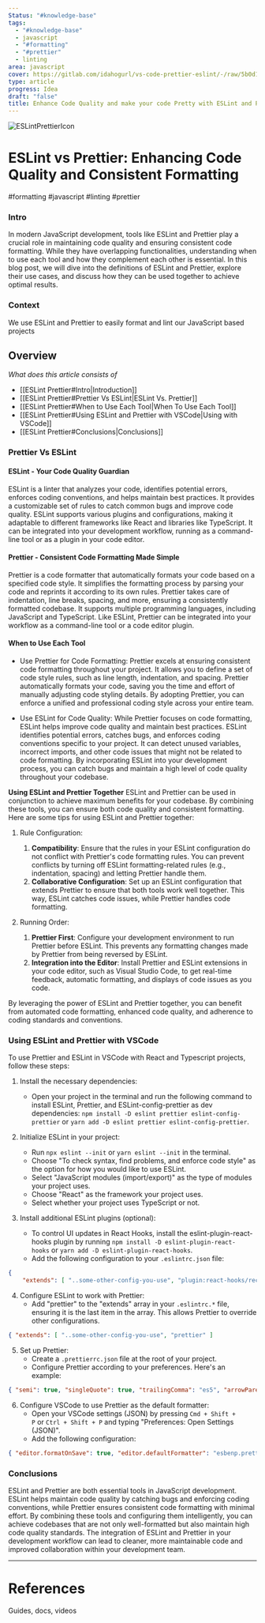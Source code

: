 ```yaml
---
Status: "#knowledge-base"
tags:
  - "#knowledge-base"
  - javascript
  - "#formatting"
  - "#prettier"
  - linting
area: javascript
cover: https://gitlab.com/idahogurl/vs-code-prettier-eslint/-/raw/5b0d100df2eef87a3cb8ec7d8e125f6c5e5e6a9b/icon.png
type: article
progress: Idea
draft: "false"
title: Enhance Code Quality and make your code Pretty with ESLint and Prettier
---
```

![ESLintPrettierIcon](https://gitlab.com/idahogurl/vs-code-prettier-eslint/-/raw/5b0d100df2eef87a3cb8ec7d8e125f6c5e5e6a9b/icon.png)


# ESLint vs Prettier: Enhancing Code Quality and Consistent Formatting

#formatting #javascript #linting #prettier 


### Intro

In modern JavaScript development, tools like ESLint and Prettier play a crucial role in maintaining code quality and ensuring consistent code formatting. While they have overlapping functionalities, understanding when to use each tool and how they complement each other is essential. In this blog post, we will dive into the definitions of ESLint and Prettier, explore their use cases, and discuss how they can be used together to achieve optimal results.

### Context

We use ESLint and Prettier to easily format and lint our JavaScript based projects

## Overview
*What does this article consists of*

- [[ESLint Prettier#Intro|Introduction]]
- [[ESLint Prettier#Prettier Vs ESLint|ESLint Vs. Prettier]]
- [[ESLint Prettier#When to Use Each Tool|When To Use Each Tool]]
- [[ESLint Prettier#Using ESLint and Prettier with VSCode|Using with VSCode]]
- [[ESLint Prettier#Conclusions|Conclusions]]



### Prettier Vs ESLint
#### ESLint - Your Code Quality Guardian 
ESLint is a linter that analyzes your code, identifies potential errors, enforces coding conventions, and helps maintain best practices. It provides a customizable set of rules to catch common bugs and improve code quality. ESLint supports various plugins and configurations, making it adaptable to different frameworks like React and libraries like TypeScript. It can be integrated into your development workflow, running as a command-line tool or as a plugin in your code editor.

#### Prettier - Consistent Code Formatting Made Simple 
Prettier is a code formatter that automatically formats your code based on a specified code style. It simplifies the formatting process by parsing your code and reprints it according to its own rules. Prettier takes care of indentation, line breaks, spacing, and more, ensuring a consistently formatted codebase. It supports multiple programming languages, including JavaScript and TypeScript. Like ESLint, Prettier can be integrated into your workflow as a command-line tool or a code editor plugin.

#### When to Use Each Tool

- Use Prettier for Code Formatting: Prettier excels at ensuring consistent code formatting throughout your project. It allows you to define a set of code style rules, such as line length, indentation, and spacing. Prettier automatically formats your code, saving you the time and effort of manually adjusting code styling details. By adopting Prettier, you can enforce a unified and professional coding style across your entire team.

- Use ESLint for Code Quality: While Prettier focuses on code formatting, ESLint helps improve code quality and maintain best practices. ESLint identifies potential errors, catches bugs, and enforces coding conventions specific to your project. It can detect unused variables, incorrect imports, and other code issues that might not be related to code formatting. By incorporating ESLint into your development process, you can catch bugs and maintain a high level of code quality throughout your codebase.

**Using ESLint and Prettier Together** ESLint and Prettier can be used in conjunction to achieve maximum benefits for your codebase. By combining these tools, you can ensure both code quality and consistent formatting. Here are some tips for using ESLint and Prettier together:

1. Rule Configuration: 
	1.  **Compatibility**: Ensure that the rules in your ESLint configuration do not conflict with Prettier's code formatting rules. You can prevent conflicts by turning off ESLint formatting-related rules (e.g., indentation, spacing) and letting Prettier handle them.
	2. **Collaborative Configuration**: Set up an ESLint configuration that extends Prettier to ensure that both tools work well together. This way, ESLint catches code issues, while Prettier handles code formatting.

3. Running Order: 
	1. **Prettier First**: Configure your development environment to run Prettier before ESLint. This prevents any formatting changes made by Prettier from being reversed by ESLint. 
	2. **Integration into the Editor**: Install Prettier and ESLint extensions in your code editor, such as Visual Studio Code, to get real-time feedback, automatic formatting, and displays of code issues as you code.

By leveraging the power of ESLint and Prettier together, you can benefit from automated code formatting, enhanced code quality, and adherence to coding standards and conventions.



### Using ESLint and Prettier with VSCode
To use Prettier and ESLint in VSCode with React and Typescript projects, follow these steps:

1. Install the necessary dependencies:
    - Open your project in the terminal and run the following command to install ESLint, Prettier, and ESLint-config-prettier as dev dependencies: `npm install -D eslint prettier eslint-config-prettier` or `yarn add -D eslint prettier eslint-config-prettier`. 
2. Initialize ESLint in your project:
    - Run `npx eslint --init` or `yarn eslint --init` in the terminal.
    - Choose "To check syntax, find problems, and enforce code style" as the option for how you would like to use ESLint.
    - Select "JavaScript modules (import/export)" as the type of modules your project uses.
    - Choose "React" as the framework your project uses.
    - Select whether your project uses TypeScript or not. 

3. Install additional ESLint plugins (optional):
    - To control UI updates in React Hooks, install the eslint-plugin-react-hooks plugin by running `npm install -D eslint-plugin-react-hooks` or `yarn add -D eslint-plugin-react-hooks`.
    - Add the following configuration to your `.eslintrc.json` file:

```json
{ 
	"extends": [ "..some-other-config-you-use", "plugin:react-hooks/recommended", "prettier" ] }
```


4. Configure ESLint to work with Prettier:
    - Add "prettier" to the "extends" array in your `.eslintrc.*` file, ensuring it is the last item in the array. This allows Prettier to override other configurations.
```json
{ "extends": [ "..some-other-config-you-use", "prettier" ]
```



5. Set up Prettier:
    - Create a `.prettierrc.json` file at the root of your project.
    - Configure Prettier according to your preferences. Here's an example:

```json
{ "semi": true, "singleQuote": true, "trailingComma": "es5", "arrowParens": "avoid", "endOfLine": "lf" }
```

6. Configure VSCode to use Prettier as the default formatter:
    - Open your VSCode settings (JSON) by pressing `Cmd + Shift + P` or `Ctrl + Shift + P` and typing "Preferences: Open Settings (JSON)".
    - Add the following configuration:
```json
{ "editor.formatOnSave": true, "editor.defaultFormatter": "esbenp.prettier-vscode" }
```




### Conclusions


ESLint and Prettier are both essential tools in JavaScript development. ESLint helps maintain code quality by catching bugs and enforcing coding conventions, while Prettier ensures consistent code formatting with minimal effort. By combining these tools and configuring them intelligently, you can achieve codebases that are not only well-formatted but also maintain high code quality standards. The integration of ESLint and Prettier in your development workflow can lead to cleaner, more maintainable code and improved collaboration within your development team.








---
# References

Guides, docs, videos